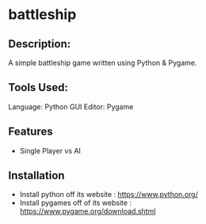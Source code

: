 # battleship

Description:
-----------
A simple battleship game written using Python & Pygame. 

Tools Used:
-----------
Language: Python
GUI Editor: Pygame 

Features
---------
- Single Player vs AI

Installation
-------------
- Install python off its website : https://www.python.org/
- Install pygames off of its website : https://www.pygame.org/download.shtml
